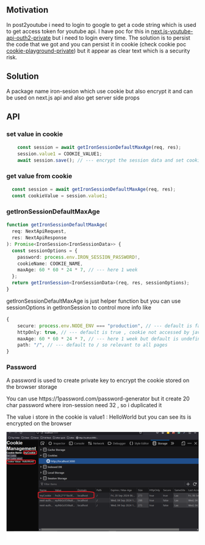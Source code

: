 <h2>Motivation</h2>
In post2youtube i need to login to google to get a code string which is used to get access token for youtube api. I have poc for this in <a href='https://github.com/NathanKr/next.js-youtube-api-outh2-private'>next.js-youtube-api-outh2-private</a> but i need to login every time. The solution is to persist the code that we got and you can persist it in cookie (check cookie poc <a href='https://github.com/NathanKr/cookie-playground-private'>cookie-playground-private</a>) but it appear as clear text which is a security risk. 

<h2>Solution</h2>
A package name iron-sesion which use cookie but also encrypt it and can be used on next.js api and also get server side props

<h2>API</h2>

<h3>set value in cookie</h3>

```ts
    const session = await getIronSessionDefaultMaxAge(req, res);
    session.value1 = COOKIE_VALUE1;
    await session.save(); // --- encrypt the session data and set cookie
```

<h3>get value from cookie</h3>

```ts
  const session = await getIronSessionDefaultMaxAge(req, res);
  const cookieValue = session.value1;

```

<h3>getIronSessionDefaultMaxAge</h3>


```ts
function getIronSessionDefaultMaxAge(
  req: NextApiRequest,
  res: NextApiResponse
): Promise<IronSession<IronSessionData>> {
  const sessionOptions = {
    password: process.env.IRON_SESSION_PASSWORD!,
    cookieName: COOKIE_NAME,
    maxAge: 60 * 60 * 24 * 7, // --- here 1 week
  };
  return getIronSession<IronSessionData>(req, res, sessionOptions);
}
```
getIronSessionDefaultMaxAge is just helper function but you can use sessionOptions in getIronSession to control more info like 

```ts
{
    secure: process.env.NODE_ENV === "production", // --- default is false so can be used in http and https
    httpOnly: true, // --- default is true , cookie not accessed by javascript code on the browser
    maxAge: 60 * 60 * 24 * 7, // --- here 1 week but default is undefined so cookie delete when browser close
    path: "/", // --- default to / so relevant to all pages
}
```

<h3>Password</h3>
<p> A password is used to create private key to encrypt the cookie stored on the browser storage</p>

<p>You can use https://1password.com/password-generator but it create 20 char password where iron-session need 32 , so i duplicated it</p>

<p>The value i store in the cookie is value1 : HelloWorld but you can see its is encrypted on the browser</p>

<img src='./figs/cookie-encrypyted-by-iron-session.png'>